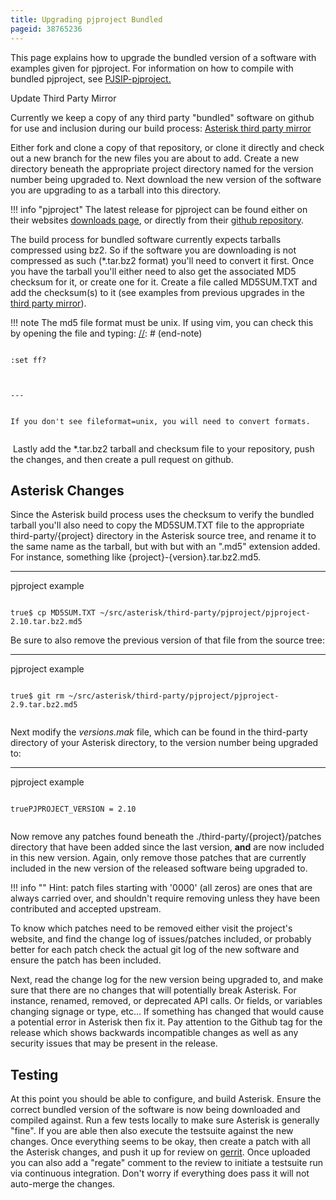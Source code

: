 ```yaml
---
title: Upgrading pjproject Bundled
pageid: 38765236
---
```


This page explains how to upgrade the bundled version of a software with examples given for pjproject. For information on how to compile with bundled pjproject, see [PJSIP-pjproject.](/Getting-Started/Installing-Asterisk/Installing-Asterisk-From-Source/PJSIP-pjproject)

Update Third Party Mirror

Currently we keep a copy of any third party "bundled" software on github for use and inclusion during our build process: [Asterisk third party mirror](https://github.com/asterisk/third-party)

Either fork and clone a copy of that repository, or clone it directly and check out a new branch for the new files you are about to add. Create a new directory beneath the appropriate project directory named for the version number being upgraded to. Next download the new version of the software you are upgrading to as a tarball into this directory.




!!! info "pjproject"
    The latest release for pjproject can be found either on their websites [downloads page](https://www.pjsip.org/download.htm), or directly from their [github repository](https://github.com/pjsip/pjproject/releases).

      
[//]: # (end-info)



The build process for bundled software currently expects tarballs compressed using bz2. So if the software you are downloading is not compressed as such (\*.tar.bz2 format) you'll need to convert it first. Once you have the tarball you'll either need to also get the associated MD5 checksum for it, or create one for it. Create a file called MD5SUM.TXT and add the checksum(s) to it (see examples from previous upgrades in the [third party mirror](https://github.com/asterisk/third-party)).




!!! note 
    The md5 file format must be unix. If using vim, you can check this by opening the file and typing:
[//]: # (end-note)


  
  


```

:set ff?  



---


If you don't see fileformat=unix, you will need to convert formats.


```


 Lastly add the \*.tar.bz2 tarball and checksum file to your repository, push the changes, and then create a pull request on github.

Asterisk Changes
----------------

Since the Asterisk build process uses the checksum to verify the bundled tarball you'll also need to copy the MD5SUM.TXT file to the appropriate third-party/{project} directory in the Asterisk source tree, and rename it to the same name as the tarball, but with but with an ".md5" extension added. For instance, something like {project}-{version}.tar.bz2.md5.




---

  
pjproject example  


```

true$ cp MD5SUM.TXT ~/src/asterisk/third-party/pjproject/pjproject-2.10.tar.bz2.md5

```


Be sure to also remove the previous version of that file from the source tree:




---

  
pjproject example  


```

true$ git rm ~/src/asterisk/third-party/pjproject/pjproject-2.9.tar.bz2.md5


```


Next modify the *versions.mak* file, which can be found in the third-party directory of your Asterisk directory, to the version number being upgraded to:




---

  
pjproject example  


```

truePJPROJECT_VERSION = 2.10


```


Now remove any patches found beneath the ./third-party/{project}/patches directory that have been added since the last version, **and** are now included in this new version. Again, only remove those patches that are currently included in the new version of the released software being upgraded to.




!!! info ""
    Hint: patch files starting with '0000' (all zeros) are ones that are always carried over, and shouldn't require removing unless they have been contributed and accepted upstream.

      
[//]: # (end-info)



To know which patches need to be removed either visit the project's website, and find the change log of issues/patches included, or probably better for each patch check the actual git log of the new software and ensure the patch has been included.

Next, read the change log for the new version being upgraded to, and make sure that there are no changes that will potentially break Asterisk. For instance, renamed, removed, or deprecated API calls. Or fields, or variables changing signage or type, etc... If something has changed that would cause a potential error in Asterisk then fix it. Pay attention to the Github tag for the release which shows backwards incompatible changes as well as any security issues that may be present in the release.

Testing
-------

At this point you should be able to configure, and build Asterisk. Ensure the correct bundled version of the software is now being downloaded and compiled against. Run a few tests locally to make sure Asterisk is generally "fine". If you are able then also execute the testsuite against the new changes. Once everything seems to be okay, then create a patch with all the Asterisk changes, and push it up for review on [gerrit](/Development/Policies-and-Procedures/Historical-Policies-and-Procedures/Code-Review/Gerrit-Usage). Once uploaded you can also add a "regate" comment to the review to initiate a testsuite run via continuous integration. Don't worry if everything does pass it will not auto-merge the changes.

 

